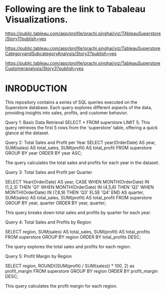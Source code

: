 
# Following are the link to Tabaleau Visualizations.

https://public.tableau.com/app/profile/prachi.singhai/viz/TAbleauSuperstore/Story1?publish=yes

https://public.tableau.com/app/profile/prachi.singhai/viz/TableauSuperstoreCategoryandSubcategoryAnalysis/Story2?publish=yes

https://public.tableau.com/app/profile/prachi.singhai/viz/TableauSuperstoreCustomeranalysis/Story3?publish=yes

# INRODUCTION

This repository contains a series of SQL queries executed on the Superstore database. Each query explores different aspects of the data, providing insights into sales, profits, and customer behavior.

Query 1: Basic Data Retrieval
SELECT * FROM superstore LIMIT 5;
This query retrieves the first 5 rows from the 'superstore' table, offering a quick glance at the dataset.

Query 2: Total Sales and Profit per Year
SELECT
    year(OrderDate) AS year,
    SUM(sales) AS total_sales,
    SUM(profit) AS total_profit
FROM
    superstore
GROUP BY year
ORDER BY year ASC;

The query calculates the total sales and profits for each year in the dataset.

Query 3: Total Sales and Profit per Quarter

SELECT
    Year(OrderDate) AS year,
    CASE
        WHEN MONTH(OrderDate) IN (1,2,3) THEN 'Q1'
        WHEN MONTH(OrderDate) IN (4,5,6) THEN 'Q2'
        WHEN MONTH(OrderDate) IN (7,8,9) THEN 'Q3'
        ELSE 'Q4'
    END AS quarter,
    SUM(sales) AS total_sales,
    SUM(profit) AS total_profit
FROM superstore
GROUP BY year, quarter
ORDER BY year, quarter;

This query breaks down total sales and profits by quarter for each year.

Query 4: Total Sales and Profits by Region

SELECT
    region, SUM(sales) AS total_sales, SUM(profit) AS total_profits
FROM superstore
GROUP BY region
ORDER BY total_profits DESC;

The query explores the total sales and profits for each region.

Query 5: Profit Margin by Region

SELECT
    region, ROUND((SUM(profit) / SUM(sales)) * 100, 2) as profit_margin
FROM superstore
GROUP BY region
ORDER BY profit_margin DESC;


This query calculates the profit margin for each region.

